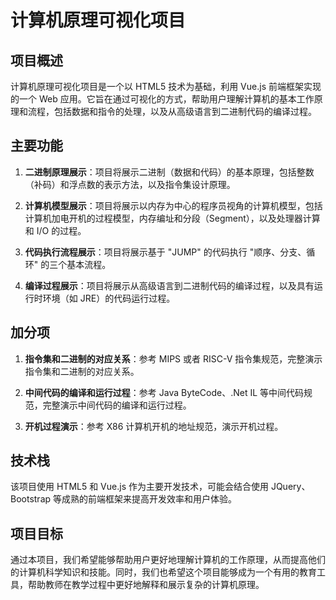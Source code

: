 # 计算机原理可视化项目

## 项目概述

计算机原理可视化项目是一个以 HTML5 技术为基础，利用 Vue.js 前端框架实现的一个 Web 应用。它旨在通过可视化的方式，帮助用户理解计算机的基本工作原理和流程，包括数据和指令的处理，以及从高级语言到二进制代码的编译过程。

## 主要功能

1. **二进制原理展示**：项目将展示二进制（数据和代码）的基本原理，包括整数（补码）和浮点数的表示方法，以及指令集设计原理。

2. **计算机模型展示**：项目将展示以内存为中心的程序员视角的计算机模型，包括计算机加电开机的过程模型，内存编址和分段（Segment），以及处理器计算和 I/O 的过程。

3. **代码执行流程展示**：项目将展示基于 "JUMP" 的代码执行 "顺序、分支、循环" 的三个基本流程。

4. **编译过程展示**：项目将展示从高级语言到二进制代码的编译过程，以及具有运行时环境（如 JRE）的代码运行过程。

## 加分项

1. **指令集和二进制的对应关系**：参考 MIPS 或者 RISC-V 指令集规范，完整演示指令集和二进制的对应关系。

2. **中间代码的编译和运行过程**：参考 Java ByteCode、.Net IL 等中间代码规范，完整演示中间代码的编译和运行过程。

3. **开机过程演示**：参考 X86 计算机开机的地址规范，演示开机过程。

## 技术栈

该项目使用 HTML5 和 Vue.js 作为主要开发技术，可能会结合使用 JQuery、Bootstrap 等成熟的前端框架来提高开发效率和用户体验。

## 项目目标

通过本项目，我们希望能够帮助用户更好地理解计算机的工作原理，从而提高他们的计算机科学知识和技能。同时，我们也希望这个项目能够成为一个有用的教育工具，帮助教师在教学过程中更好地解释和展示复杂的计算机原理。
